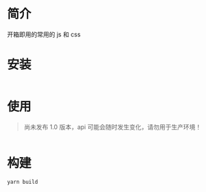 # 简介

开箱即用的常用的 js 和 css

# 安装

```sh

```

# 使用

> 尚未发布 1.0 版本，api 可能会随时发生变化，请勿用于生产环境！

```ts

```

# 构建

```sh
yarn build
```
